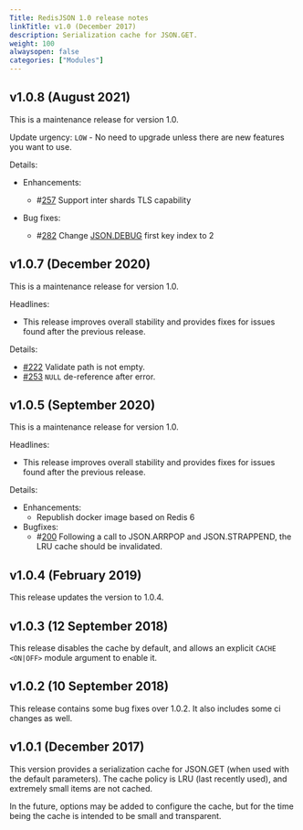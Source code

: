 ```yaml
---
Title: RedisJSON 1.0 release notes
linkTitle: v1.0 (December 2017)
description: Serialization cache for JSON.GET.
weight: 100
alwaysopen: false
categories: ["Modules"]
---
```

## v1.0.8 (August 2021)

This is a maintenance release for version 1.0.

Update urgency: `LOW` -  No need to upgrade unless there are new features you want to use.

Details:

- Enhancements:
    - #[257](https://github.com/redisjson/redisjson/issues/257) Support inter shards TLS capability

- Bug fixes:
   - #[282](https://github.com/redisjson/redisjson/issues/282) Change [JSON.DEBUG](https://oss.redislabs.com/redisjson/commands/#jsondebug) first key index to 2


## v1.0.7 (December 2020)

This is a maintenance release for version 1.0.

Headlines:

- This release improves overall stability and provides fixes for issues found after the previous release.

Details:

- [#222](https://github.com/RedisJSON/RedisJSON/pull/222) Validate path is not empty.
- [#253](https://github.com/RedisJSON/RedisJSON/pull/253) `NULL` de-reference after error.

## v1.0.5 (September 2020)

This is a maintenance release for version 1.0.

Headlines:

- This release improves overall stability and provides fixes for issues found after the previous release.

Details:

- Enhancements:
    - Republish docker image based on Redis 6
- Bugfixes:
    - #[200](https://github.com/RedisJSON/RedisJSON/issues/200) Following a call to JSON.ARRPOP and JSON.STRAPPEND, the LRU cache should be invalidated.

## v1.0.4 (February 2019)

This release updates the version to 1.0.4.

## v1.0.3 (12 September 2018)

This release disables the cache by default, and allows an explicit `CACHE` `<ON|OFF>` module argument to enable it.

## v1.0.2 (10 September 2018)

This release contains some bug fixes over 1.0.2. It also includes some ci changes as well.

## v1.0.1 (December 2017)

This version provides a serialization cache for JSON.GET (when used with the
default parameters). The cache policy is LRU (last recently used), and extremely
small items are not cached.

In the future, options may be added to configure the cache, but for the time being
the cache is intended to be small and transparent.

